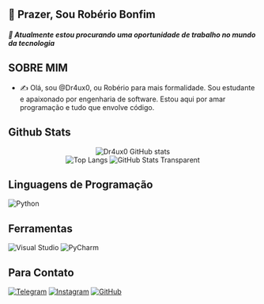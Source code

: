 ## 👋 Prazer, Sou Robério Bonfim

##### 🌟 Atualmente estou procurando uma oportunidade de trabalho no mundo da tecnologia

## SOBRE MIM
* ✍ Olá, sou @Dr4ux0, ou Robério para mais formalidade. Sou estudante e apaixonado por engenharia de software. 
Estou aqui por amar programação e tudo que envolve código.

## Github Stats

<div align="center">
  <!-- GitHub Stats -->
  <img src="https://github-readme-stats.vercel.app/api?username=Dr4ux0&show_icons=true&theme=radical" alt="Dr4ux0 GitHub stats">
</div>

<div align="center">
  <!-- Top Languages com tema -->
  <img src="https://github-readme-stats-git-masterrstaa-rickstaa.vercel.app/api/top-langs/?username=Dr4ux0&layout=donut&bg_color=353D41&border_color=123547&title_color=EB9326&text_color=FFF&theme=radical" alt="Top Langs">
  
  <!-- GitHub Stats transparente -->
  <img src="https://github-readme-stats.vercel.app/api?username=Dr4ux0&show_icons=true&theme=radical&hide_title=true&hide=stars&rank_icon=github" alt="GitHub Stats Transparent">
</div>

## Linguagens de Programação
![Python](https://img.shields.io/badge/python-3670A0?style=for-the-badge&logo=python&logoColor=ffdd54)

## Ferramentas
![Visual Studio](https://img.shields.io/badge/Visual%20Studio-5C2D91.svg?style=for-the-badge&logo=visual-studio&logoColor=white)
![PyCharm](https://img.shields.io/badge/pycharm-143?style=for-the-badge&logo=pycharm&logoColor=black&color=black&labelColor=green)

## Para Contato
[![Telegram](https://img.shields.io/badge/Telegram-2CA5E0?style=for-the-badge&logo=telegram&logoColor=white)](https://t.me/Dr4ux0)
[![Instagram](https://img.shields.io/badge/Instagram-E4405F?style=for-the-badge&logo=instagram&logoColor=white)](https://www.instagram.com/_beriooliver)
[![GitHub](https://img.shields.io/badge/github-%23121011.svg?style=for-the-badge&logo=github&logoColor=white)](https://github.com/Dr4ux0)
